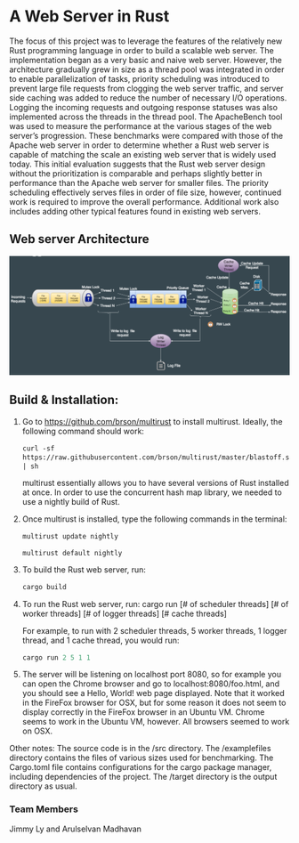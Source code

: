 # A Web Server in Rust

 The focus of this project was to leverage the features of the relatively new Rust programming language in order to build a scalable web server. The implementation began as a very basic and naive web server. However, the architecture gradually grew in size as a thread pool was integrated in order to enable parallelization of tasks, priority scheduling was introduced to prevent large file requests from clogging the web server traffic, and server side caching was added to reduce the number of necessary I/O operations. Logging the incoming requests and outgoing response statuses was also implemented across the threads in the thread pool. The ApacheBench tool was used to measure the performance at the various stages of the web server’s progression. These benchmarks were compared with those of the Apache web server in order to determine whether a Rust web server is capable of matching the scale an existing web server that is widely used today. This initial evaluation suggests that the Rust web server design without the prioritization is comparable and perhaps slightly better in performance than the Apache web server for smaller files. The priority scheduling effectively serves files in order of file size, however, continued work is required to improve the overall performance. Additional work also includes adding other typical features found in existing web servers.

## Web server Architecture
 ![alt text](https://github.com/Arulselvanmadhavan/rust-engine/blob/master/web_server/project_images/final_architecture.png "Web Server Architecture")

## Build & Installation:
1. Go to https://github.com/brson/multirust to install multirust.
   Ideally, the following command should work:

   ```
   curl -sf https://raw.githubusercontent.com/brson/multirust/master/blastoff.sh | sh
   ```
   multirust essentially allows you to have several versions of Rust installed at
   once. In order to use the concurrent hash map library, we needed to use a nightly
   build of Rust.
2. Once multirust is installed, type the following commands in the terminal:

   ```
   multirust update nightly
   ```
   
   ```
   multirust default nightly
   ```
3. To build the Rust web server, run:
   ```rust
   cargo build
   ```
4. To run the Rust web server, run:
   cargo run [# of scheduler threads] [# of worker threads] [# of logger threads] [# cache threads]

   For example, to run with 2 scheduler threads, 5 worker threads, 1 logger thread, and 1 cache thread, you would run:
   ```rust
   cargo run 2 5 1 1
   ```
5. The server will be listening on localhost port 8080, so for example you can
   open the Chrome browser and go to localhost:8080/foo.html, and you should
   see a Hello, World! web page displayed.
   Note that it worked in the FireFox browser for OSX, but for some reason it does
   not seem to display correctly in the FireFox browser in an Ubuntu VM. Chrome
   seems to work in the Ubuntu VM, however. All browsers seemed to work on OSX.

Other notes:
The source code is in the /src directory. The /examplefiles directory
contains the files of various sizes used for benchmarking. The Cargo.toml
file contains configurations for the cargo package manager, including
dependencies of the project. The /target directory is the output directory
as usual.
### Team Members
Jimmy Ly and Arulselvan Madhavan

